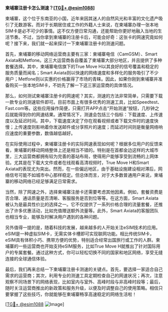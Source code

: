 **柬埔寨注册卡怎么测速？[[TG💪+ @esim1088](https://t.me/s/esim1088)]**

柬埔寨，这个位于东南亚的小国，近年来因其迷人的自然风光和丰富的文化遗产吸引了无数游客。而对于长期居住或工作的外籍人士来说，在柬埔寨办理一张本地SIM卡是必不可少的事情。这不仅方便日常沟通，还能帮助你更好地融入当地的生活节奏。不过，当你拿到柬埔寨的注册卡后，可能会好奇：这张卡的网速究竟如何呢？接下来，我们就一起来探讨一下柬埔寨注册卡的测速问题。

首先，柬埔寨的移动网络运营商主要有三家：柬埔寨电信（CamGSM）、Smart Axiata和Metfone。这三大运营商各自覆盖了柬埔寨大部分地区，并且提供了多种套餐选择。其中，柬埔寨电信旗下的True Move H以其良好的信号覆盖和稳定的服务质量而闻名；Smart Axiata则以快速的网络速度和多样化的服务吸引了不少用户；Metfone则以实惠的价格赢得了市场的青睐。因此，如果你刚到柬埔寨并准备购买一张本地SIM卡，不妨先了解一下这三家运营商的具体情况。

那么，如何测试柬埔寨注册卡的网速呢？其实，测速的方法非常简单，只需要下载一款专业的测速软件即可。目前市面上有很多优秀的测速工具，比如Speedtest、Fast.com等。这些应用操作简便，只需打开APP点击“开始测速”按钮，几秒钟之后就能得到你的网速结果。通常情况下，测速会包括三个指标：下载速度、上传速度以及延迟时间。其中，下载速度决定了你在观看视频或者下载文件时的速度快慢；上传速度则影响着你发送邮件或分享照片的速度；而延迟时间则是衡量网络响应速度的重要参数，数值越低越好。

在实际使用过程中，柬埔寨注册卡的实际网速表现如何呢？根据多位用户的反馈来看，柬埔寨的移动网络整体上还是相当不错的。特别是在首都金边这样的大城市里，三大运营商都拥有较为完善的基站布局，使得用户能够享受到流畅的上网体验。尤其是在下载大文件或者在线观看高清视频时，True Move H和Smart Axiata的表现尤为突出。然而，在一些偏远地区，由于基础设施建设相对滞后，网络信号可能不如城市中心那样稳定。但总体而言，对于大多数普通用户来说，柬埔寨的移动网络已经足够满足日常需求。

当然，除了网速之外，选择柬埔寨注册卡还需要考虑其他因素。例如，套餐资费是否合理、通话质量是否清晰、客服服务是否到位等等。在这方面，Smart Axiata被认为是最具性价比的选择之一。它不仅提供了一系列价格合理的流量套餐，还推出了许多优惠活动，比如充值赠送额外流量等。此外，Smart Axiata的客服团队也相当专业，能够及时解决用户遇到的各种问题。

另外值得一提的是，随着科技的发展，越来越多的人开始关注eSIM技术的应用。eSIM是一种虚拟SIM卡，无需实体卡槽即可实现联网功能。相比传统SIM卡，eSIM具有体积小巧、携带方便的优势，特别适合经常出国旅行或工作的人群。柬埔寨的一些运营商也开始支持eSIM服务，比如True Move H就推出了针对国际用户的专属套餐。通过这种方式，你可以轻松切换不同的国家和地区网络，享受无缝连接的全球通信体验。

最后，我们再来总结一下柬埔寨注册卡测速的关键点。首先，要选择一家适合自己需求的运营商；其次，利用专业的测速工具定期检查自己的网速状况；再次，注意观察不同场景下的网络表现，比如室内与室外、高峰时段与非高峰时段等；最后，随时关注运营商推出的新政策和服务升级，以便及时调整自己的使用策略。相信只要掌握了这些技巧，你就能够在柬埔寨畅享高速稳定的网络生活啦！

[[TG💪+ @esim1088](https://t.me/s/esim1088) ![Image](https://i.postimg.cc/4NQfJmqS/Snipaste-2025-05-13-00-14-12.png)]